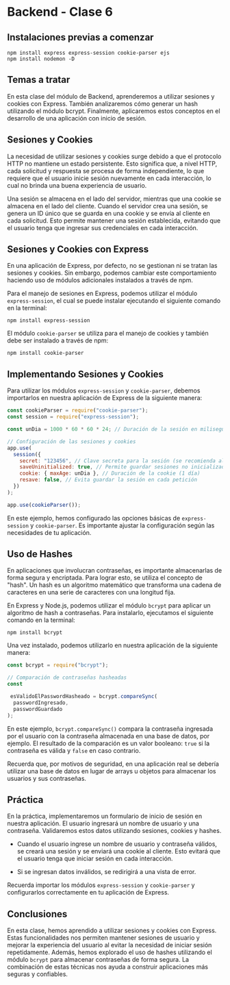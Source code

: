 # Backend - Clase 6

## Instalaciones previas a comenzar

```
npm install express express-session cookie-parser ejs
npm install nodemon -D
```

## Temas a tratar

En esta clase del módulo de Backend, aprenderemos a utilizar sesiones y cookies con Express. También analizaremos cómo generar un hash utilizando el módulo bcrypt. Finalmente, aplicaremos estos conceptos en el desarrollo de una aplicación con inicio de sesión.

## Sesiones y Cookies

La necesidad de utilizar sesiones y cookies surge debido a que el protocolo HTTP no mantiene un estado persistente. Esto significa que, a nivel HTTP, cada solicitud y respuesta se procesa de forma independiente, lo que requiere que el usuario inicie sesión nuevamente en cada interacción, lo cual no brinda una buena experiencia de usuario.

Una sesión se almacena en el lado del servidor, mientras que una cookie se almacena en el lado del cliente. Cuando el servidor crea una sesión, se genera un ID único que se guarda en una cookie y se envía al cliente en cada solicitud. Esto permite mantener una sesión establecida, evitando que el usuario tenga que ingresar sus credenciales en cada interacción.

## Sesiones y Cookies con Express

En una aplicación de Express, por defecto, no se gestionan ni se tratan las sesiones y cookies. Sin embargo, podemos cambiar este comportamiento haciendo uso de módulos adicionales instalados a través de npm.

Para el manejo de sesiones en Express, podemos utilizar el módulo `express-session`, el cual se puede instalar ejecutando el siguiente comando en la terminal:

```
npm install express-session
```

El módulo `cookie-parser` se utiliza para el manejo de cookies y también debe ser instalado a través de npm:

```
npm install cookie-parser
```

## Implementando Sesiones y Cookies

Para utilizar los módulos `express-session` y `cookie-parser`, debemos importarlos en nuestra aplicación de Express de la siguiente manera:

```javascript
const cookieParser = require("cookie-parser");
const session = require("express-session");

const unDia = 1000 * 60 * 60 * 24; // Duración de la sesión en milisegundos (1 día)

// Configuración de las sesiones y cookies
app.use(
  session({
    secret: "123456", // Clave secreta para la sesión (se recomienda almacenarla de forma segura)
    saveUninitialized: true, // Permite guardar sesiones no inicializadas
    cookie: { maxAge: unDia }, // Duración de la cookie (1 día)
    resave: false, // Evita guardar la sesión en cada petición
  })
);

app.use(cookieParser());
```

En este ejemplo, hemos configurado las opciones básicas de `express-session` y `cookie-parser`. Es importante ajustar la configuración según las necesidades de tu aplicación.

## Uso de Hashes

En aplicaciones que involucran contraseñas, es importante almacenarlas de forma segura y encriptada. Para lograr esto, se utiliza el concepto de "hash". Un hash es un algoritmo matemático que transforma una cadena de caracteres en una serie de caracteres con una longitud fija.

En Express y Node.js, podemos utilizar el módulo `bcrypt` para aplicar un algoritmo de hash a contraseñas. Para instalarlo, ejecutamos el siguiente comando en la terminal:

```
npm install bcrypt
```

Una vez instalado, podemos utilizarlo en nuestra aplicación de la siguiente manera:

```javascript
const bcrypt = require("bcrypt");

// Comparación de contraseñas hasheadas
const

 esValidoElPasswordHasheado = bcrypt.compareSync(
  passwordIngresado,
  passwordGuardado
);
```

En este ejemplo, `bcrypt.compareSync()` compara la contraseña ingresada por el usuario con la contraseña almacenada en una base de datos, por ejemplo. El resultado de la comparación es un valor booleano: `true` si la contraseña es válida y `false` en caso contrario.

Recuerda que, por motivos de seguridad, en una aplicación real se debería utilizar una base de datos en lugar de arrays u objetos para almacenar los usuarios y sus contraseñas.

## Práctica

En la práctica, implementaremos un formulario de inicio de sesión en nuestra aplicación. El usuario ingresará un nombre de usuario y una contraseña. Validaremos estos datos utilizando sesiones, cookies y hashes.

- Cuando el usuario ingrese un nombre de usuario y contraseña válidos, se creará una sesión y se enviará una cookie al cliente. Esto evitará que el usuario tenga que iniciar sesión en cada interacción.

- Si se ingresan datos inválidos, se redirigirá a una vista de error.

Recuerda importar los módulos `express-session` y `cookie-parser` y configurarlos correctamente en tu aplicación de Express.

## Conclusiones

En esta clase, hemos aprendido a utilizar sesiones y cookies con Express. Estas funcionalidades nos permiten mantener sesiones de usuario y mejorar la experiencia del usuario al evitar la necesidad de iniciar sesión repetidamente. Además, hemos explorado el uso de hashes utilizando el módulo `bcrypt` para almacenar contraseñas de forma segura. La combinación de estas técnicas nos ayuda a construir aplicaciones más seguras y confiables.
````
